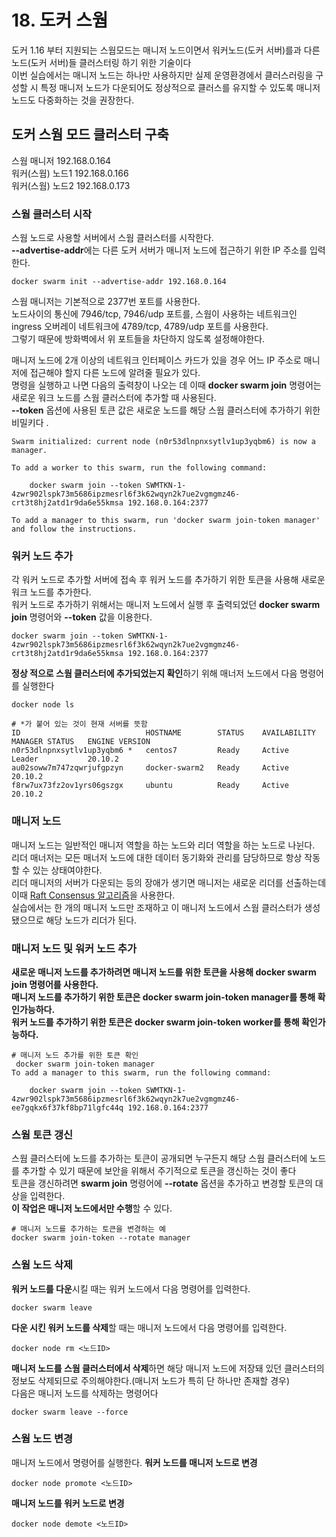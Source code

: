 # 18. 도커 스웜
도커 1.16 부터 지원되는 스웜모드는 매니저 노드이면서 워커노드(도커 서버)를과 다른 노드(도커 서버)들 클러스터링 하기 위한 기술이다  
이번 실습에서는 매니저 노드는 하나만 사용하지만 실제 운영환경에서 클러스러링을 구성할 시 특정 매니저 노드가 다운되어도 정상적으로 클러스를 유지할 수 있도록 매니저 노드도 다중화하는 것을 권장한다.  

## 도커 스웜 모드 클러스터 구축
스웜 매니저 192.168.0.164  
워커(스웜) 노드1 192.168.0.166  
워커(스웜) 노드2 192.168.0.173  

### 스웜 클러스터 시작
스웜 노드로 사용할 서버에서 스웜 클러스터를 시작한다.  
**--advertise-addr**에는 다른 도커 서버가 매니저 노드에 접근하기 위한 IP 주소를 입력한다.

```
docker swarm init --advertise-addr 192.168.0.164
```
스웜 매니저는 기본적으로 2377번 포트를 사용한다.  
노드사이의 통신에 7946/tcp, 7946/udp 포트를, 스웜이 사용하는 네트워크인 ingress 오버레이 네트워크에 4789/tcp, 4789/udp 포트를 사용한다.  
그렇기 때문에 방화벽에서 위 포트들을 차단하지 않도록 설정해야한다.  

매니저 노드에 2개 이상의 네트워크 인터페이스 카드가 있을 경우 어느 IP 주소로 매니저에 접근해야 할지 다른 노드에 알려줄 필요가 있다.  
명령을 실행하고 나면 다음의 출력창이 나오는 데 이때 **docker swarm join** 명령어는 새로운 워크 노드를 스웜 클러스터에 추가할 때 사용된다.  
**--token** 옵션에 사용된 토큰 값은 새로운 노드를 해당 스웜 클러스터에 추가하기 위한 비밀키다 .  

```
Swarm initialized: current node (n0r53dlnpnxsytlv1up3yqbm6) is now a manager.

To add a worker to this swarm, run the following command:

    docker swarm join --token SWMTKN-1-4zwr902lspk73m5686ipzmesrl6f3k62wqyn2k7ue2vgmgmz46-crt3t8hj2atd1r9da6e55kmsa 192.168.0.164:2377

To add a manager to this swarm, run 'docker swarm join-token manager' and follow the instructions.
```

### 워커 노드 추가
각 워커 노드로 추가할 서버에 접속 후 워커 노드를 추가하기 위한 토큰을 사용해 새로운 워크 노드를 추가한다.  
워커 노드로 추가하기 위해서는 매니저 노드에서 실행 후 출력되었던 **docker swarm join** 명령어와 **--token** 값을 이용한다.

```
docker swarm join --token SWMTKN-1-4zwr902lspk73m5686ipzmesrl6f3k62wqyn2k7ue2vgmgmz46-crt3t8hj2atd1r9da6e55kmsa 192.168.0.164:2377
```

**정상 적으로 스웜 클러스터에 추가되었는지 확인**하기 위해 매너저 노드에서 다음 명령어를 실행한다

```
docker node ls

# *가 붙어 있는 것이 현재 서버를 뜻함
ID                            HOSTNAME        STATUS    AVAILABILITY   MANAGER STATUS   ENGINE VERSION
n0r53dlnpnxsytlv1up3yqbm6 *   centos7         Ready     Active         Leader           20.10.2
au02soww7m747zqwrjufgpzyn     docker-swarm2   Ready     Active                          20.10.2
f8rw7ux73fz2ov1yrs06gszgx     ubuntu          Ready     Active                          20.10.2

```

### 매니저 노드
매니저 노드는 일반적인 매니저 역할을 하는 노드와 리더 역할을 하는 노드로 나뉜다.  
리더 매너저는 모든 매너저 노드에 대한 데이터 동기화와 관리를 담당하므로 항상 작동할 수 있는 상태여야한다.  
리더 매니저의 서버가 다운되는 등의 장애가 생기면 매니저는 새로운 리더를 선출하는데 이때 [Raft Consensus 알고리즘](https://raft.github.io)을 사용한다.  
실습에서는 한 개의 매니저 노드만 조재하고 이 매니저 노드에서 스웜 클러스터가 생성됐으므로 해당 노드가 리더가 된다.


### 매니저 노드 및 워커 노드 추가
**새로운 매니저 노드를 추가하려면 매니저 노드를 위한 토큰을 사용해 docker swarm join 명령어를 사용한다.**  
**매니저 노드를 추가하기 위한 토큰은 docker swarm join-token manager를 통해 확인가능하다.**  
**워커 노드를 추가하기 위한 토큰은 docker swarm join-token worker를 통해 확인가능하다.** 

```
# 매니저 노드 추가를 위한 토큰 확인
 docker swarm join-token manager
To add a manager to this swarm, run the following command:

    docker swarm join --token SWMTKN-1-4zwr902lspk73m5686ipzmesrl6f3k62wqyn2k7ue2vgmgmz46-ee7gqkx6f37kf8bp71lgfc44q 192.168.0.164:2377
```

### 스웜 토큰 갱신
스웜 클러스터에 노드를 추가하는 토큰이 공개되면 누구든지 해당 스웜 클러스터에 노드를 추가할 수 있기 때문에 보안을 위해서 주기적으로 토큰을 갱신하는 것이 좋다  
토큰을 갱신하려면 **swarm join** 명령어에 **--rotate** 옵션을 추가하고 변경할 토큰의 대상을 입력한다.  
**이 작업은 매니저 노드에서만 수행**할 수 있다.  

```
# 매니저 노드를 추가하는 토큰을 변경하는 예
docker swarm join-token --rotate manager
```

### 스웜 노드 삭제
**워커 노드를 다운**시킬 때는 워커 노드에서 다음 명령어를 입력한다.

```
docker swarm leave
```

**다운 시킨 워커 노드를 삭제**할 때는 매니저 노드에서 다음 명령어를 입력한다.

```
docker node rm <노드ID>
```

**매니저 노드를 스웜 클러스터에서 삭제**하면 해당 매니저 노드에 저장돼 있던 클러스터의 정보도 삭제되므로 주의해야한다.(매니저 노드가 특히 단 하나만 존재할 경우)  
다음은 매니저 노드를 삭제하는 명령어다

```
docker swarm leave --force
```

### 스웜 노드 변경
매니저 노드에서 명령어를 실행한다.
**워커 노드를 매니저 노드로 변경** 

```
docker node promote <노드ID>
```

**매니저 노드를 워커 노드로 변경**

```
docker node demote <노드ID>
```